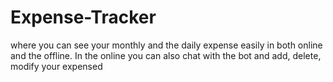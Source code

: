 # Expense-Tracker
where you can see your monthly and the daily expense easily in both online and the offline. In the online you can also chat with the bot and add, delete, modify your expensed

